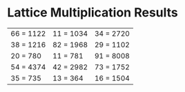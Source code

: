 # Lattice Multiplication Results

|   |   |   |
|---|---|---|
| 66 = 1122 | 11 = 1034 | 34 = 2720 |
| 38 = 1216 | 82 = 1968 | 29 = 1102 |
| 20 = 780 | 11 = 781 | 91 = 8008 |
| 54 = 4374 | 42 = 2982 | 73 = 1752 |
| 35 = 735 | 13 = 364 | 16 = 1504 |
